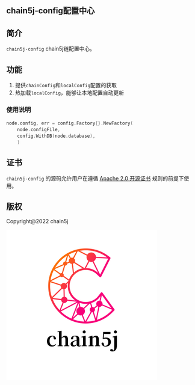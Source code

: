 ## chain5j-config配置中心

## 简介
`chain5j-config` chain5j链配置中心。

## 功能
1. 提供`chainConfig`和`localConfig`配置的获取
2. 热加载`localConfig`，能够让本地配置自动更新

### 使用说明

```go
node.config, err = config.Factory{}.NewFactory(
	node.configFile,
	config.WithDB(node.database), 
	)
```

## 证书
`chain5j-config` 的源码允许用户在遵循 [Apache 2.0 开源证书](LICENSE) 规则的前提下使用。

## 版权
Copyright@2022 chain5j

![chain5j](./chain5j.png)

